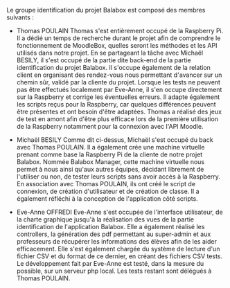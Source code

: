 Le groupe identification du projet Balabox est composé des membres suivants : 

- Thomas POULAIN
Thomas s'est entièrement occupé de la Raspberry Pi. Il a dédié un temps de recherche durant le projet afin
de comprendre le fonctionnement de MoodleBox, quelles seront les méthodes et les API utilisés dans notre projet. En se partageant la tâche avec
Michaël BESILY, il s'est occupé de la partie dite back-end de la partie identification du projet Balabox. Il
s'occupe également de la relation client en organisant des rendez-vous nous permettant d'avancer sur un
chemin sûr, validé par la cliente du projet. Lorsque les tests ne peuvent pas être effectués localement par
Eve-Anne, il s'en occupe directement sur la Raspberry et corrige les éventuelles erreurs. Il adapte également
les scripts reçus pour la Raspberry, car quelques différences peuvent être présentes et ont besoin d'être
adaptées. Thomas a réalisé des jeux de test en amont afin d'être plus efficace lors de la première utilisation
de la Raspberry notamment pour la connexion avec l'API Moodle. 

- Michaël BESILY
Comme dit ci-dessus, Michaël s'est occupé du back avec Thomas POULAIN. Il a également crée une machine
virtuelle prenant comme base la Raspberry Pi de la cliente de notre projet Balabox. Nommée Balabox Manager,
cette machine virtuelle nous permet à nous ainsi qu'aux autres équipes, décidant librement de l'utiliser ou
non, de tester leurs scripts sans avoir accès à la Raspberry. En association avec Thomas POULAIN, ils ont créé
le script de connexion, de création d'utilisateur et de création de classe. 
Il a également réfléchi à la conception de l'application côté scripts. 


- Eve-Anne OFFREDI
Eve-Anne s'est occupée de l'interface utilisateur, de la charte graphique jusqu'à la réalisation des vues de 
la partie identification de l'application Balabox. Elle a également réalisé les controllers, la génération
des pdf permettant au super-admin et aux professeurs de récupérer les informations des élèves afin de les 
aider efficacement. Elle s'est également chargée du système de lecture d'un fichier CSV et du format de ce
dernier, en créant des fichiers CSV tests. Le développement fait par Eve-Anne est testé, dans la mesure du
possible, sur un serveur php local. Les tests restant sont délégués à Thomas POULAIN.
